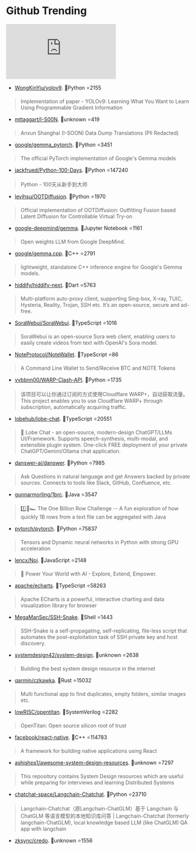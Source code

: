 # Github Trending 
 ![daily-bing](https://api.isoyu.com/bing_images.php) 
 - [WongKinYiu/yolov9](https://github.com/WongKinYiu/yolov9). 💪Python ⭐2155 
 > Implementation of paper - YOLOv9: Learning What You Want to Learn Using Programmable Gradient Information 
 - [mttaggart/I-S00N](https://github.com/mttaggart/I-S00N). 💪unknown ⭐419 
 > Anxun Shanghai (I-SOON) Data Dump Translations (PII Redacted) 
 - [google/gemma_pytorch](https://github.com/google/gemma_pytorch). 💪Python ⭐3451 
 > The official PyTorch implementation of Google's Gemma models 
 - [jackfrued/Python-100-Days](https://github.com/jackfrued/Python-100-Days). 💪Python ⭐147240 
 > Python - 100天从新手到大师 
 - [levihsu/OOTDiffusion](https://github.com/levihsu/OOTDiffusion). 💪Python ⭐1970 
 > Official implementation of OOTDiffusion: Outfitting Fusion based Latent Diffusion for Controllable Virtual Try-on 
 - [google-deepmind/gemma](https://github.com/google-deepmind/gemma). 💪Jupyter Notebook ⭐1161 
 > Open weights LLM from Google DeepMind. 
 - [google/gemma.cpp](https://github.com/google/gemma.cpp). 💪C++ ⭐2791 
 > lightweight, standalone C++ inference engine for Google's Gemma models. 
 - [hiddify/hiddify-next](https://github.com/hiddify/hiddify-next). 💪Dart ⭐5763 
 > Multi-platform auto-proxy client, supporting Sing-box, X-ray, TUIC, Hysteria, Reality, Trojan, SSH etc. It’s an open-source, secure and ad-free. 
 - [SoraWebui/SoraWebui](https://github.com/SoraWebui/SoraWebui). 💪TypeScript ⭐1016 
 > SoraWebui is an open-source Sora web client, enabling users to easily create videos from text with OpenAI's Sora model. 
 - [NoteProtocol/NoteWallet](https://github.com/NoteProtocol/NoteWallet). 💪TypeScript ⭐86 
 > A Command Line Wallet to Send/Receive BTC and NOTE Tokens 
 - [vvbbnn00/WARP-Clash-API](https://github.com/vvbbnn00/WARP-Clash-API). 💪Python ⭐1735 
 > 该项目可以让你通过订阅的方式使用Cloudflare WARP+，自动获取流量。This project enables you to use Cloudflare WARP+ through subscription, automatically acquiring traffic. 
 - [lobehub/lobe-chat](https://github.com/lobehub/lobe-chat). 💪TypeScript ⭐20551 
 > 🤯 Lobe Chat - an open-source, modern-design ChatGPT/LLMs UI/Framework. Supports speech-synthesis, multi-modal, and extensible plugin system. One-click FREE deployment of your private ChatGPT/Gemini/Ollama chat application. 
 - [danswer-ai/danswer](https://github.com/danswer-ai/danswer). 💪Python ⭐7985 
 > Ask Questions in natural language and get Answers backed by private sources. Connects to tools like Slack, GitHub, Confluence, etc. 
 - [gunnarmorling/1brc](https://github.com/gunnarmorling/1brc). 💪Java ⭐3547 
 > 1️⃣🐝🏎️ The One Billion Row Challenge -- A fun exploration of how quickly 1B rows from a text file can be aggregated with Java 
 - [pytorch/pytorch](https://github.com/pytorch/pytorch). 💪Python ⭐75837 
 > Tensors and Dynamic neural networks in Python with strong GPU acceleration 
 - [lencx/Noi](https://github.com/lencx/Noi). 💪JavaScript ⭐2148 
 > 🚀 Power Your World with AI - Explore, Extend, Empower. 
 - [apache/echarts](https://github.com/apache/echarts). 💪TypeScript ⭐58263 
 > Apache ECharts is a powerful, interactive charting and data visualization library for browser 
 - [MegaManSec/SSH-Snake](https://github.com/MegaManSec/SSH-Snake). 💪Shell ⭐1443 
 > SSH-Snake is a self-propagating, self-replicating, file-less script that automates the post-exploitation task of SSH private key and host discovery. 
 - [systemdesign42/system-design](https://github.com/systemdesign42/system-design). 💪unknown ⭐2638 
 > Building the best system design resource in the internet 
 - [qarmin/czkawka](https://github.com/qarmin/czkawka). 💪Rust ⭐15032 
 > Multi functional app to find duplicates, empty folders, similar images etc. 
 - [lowRISC/opentitan](https://github.com/lowRISC/opentitan). 💪SystemVerilog ⭐2282 
 > OpenTitan: Open source silicon root of trust 
 - [facebook/react-native](https://github.com/facebook/react-native). 💪C++ ⭐114783 
 > A framework for building native applications using React 
 - [ashishps1/awesome-system-design-resources](https://github.com/ashishps1/awesome-system-design-resources). 💪unknown ⭐7297 
 > This repository contains System Design resources which are useful while preparing for interviews and learning Distributed Systems 
 - [chatchat-space/Langchain-Chatchat](https://github.com/chatchat-space/Langchain-Chatchat). 💪Python ⭐23710 
 > Langchain-Chatchat（原Langchain-ChatGLM）基于 Langchain 与 ChatGLM 等语言模型的本地知识库问答 | Langchain-Chatchat (formerly langchain-ChatGLM), local knowledge based LLM (like ChatGLM) QA app with langchain 
 - [zksync/credo](https://github.com/zksync/credo). 💪unknown ⭐1556 
 >  
 